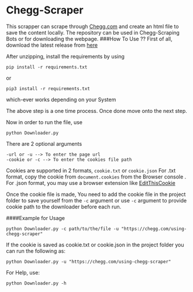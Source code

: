 # Chegg-Scraper

This scrapper can scrape through [Chegg.com](https://www.chegg.com) and create an html file to save the content locally.
The repository can be used in Chegg-Scraping Bots or for downloading the webpage.
###How To Use ??
First of all, download the latest release from [here](https://github.com/ThreeGiantNoobs/chegg-scraper/releases/latest)

After unzipping, install the requirements by using

    pip install -r requirements.txt 
or

    pip3 install -r requirements.txt

which-ever works depending on your System

The above step is a one time process. Once done move onto the next step.

Now in order to run the file, use

    python Downloader.py 

There are 2 optional arguments

    -url or -u --> To enter the page url
    -cookie or -c --> To enter the cookies file path

Cookies are supported in 2 formats, ``cookie.txt`` or ``cookie.json``
For .txt format, copy the cookie from `document.cookies` from the Browser console
. For .json format, you may use a browser extension like [EditThisCookie](https://chrome.google.com/webstore/detail/editthiscookie/fngmhnnpilhplaeedifhccceomclgfbg)

Once the cookie file is made, You need to add the cookie file in the project folder to save yourself from the `-c` argument or use `-c` argument to provide cookie path to the downloader before each run.

####Example for Usage

    python Downloader.py -c path/to/the/file -u "https://chegg.com/using-chegg-scraper"
If the cookie is saved as cookie.txt or cookie.json in the project folder you can run the following as:

    python Downloader.py -u "https://chegg.com/using-chegg-scraper"

For Help, use:

    python Downloader.py -h
